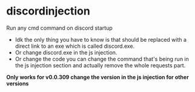 # discordinjection
Run any cmd command on discord startup

* Idk the only thing you have to know is that <link> should be replaced with a direct link to an exe which is called discord.exe.
* Or change discord.exe in the js injection.
* Or change the code you can change the command that's being run in the js injection section and actually remove the whole requests part.

**Only works for v0.0.309 change the version in the js injection for other versions**

